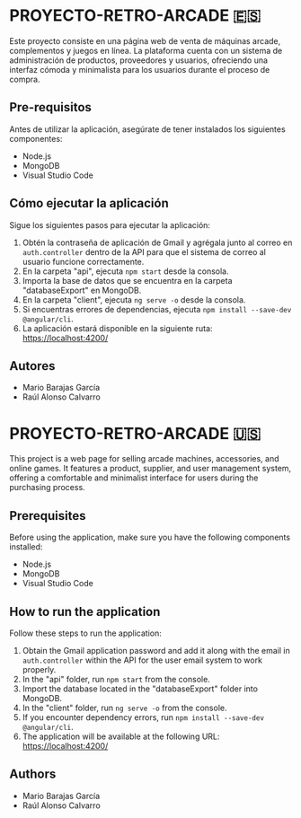 # PROYECTO-RETRO-ARCADE 🇪🇸

Este proyecto consiste en una página web de venta de máquinas arcade, complementos y juegos en línea. La plataforma cuenta con un sistema de administración de productos, proveedores y usuarios, ofreciendo una interfaz cómoda y minimalista para los usuarios durante el proceso de compra.

## Pre-requisitos

Antes de utilizar la aplicación, asegúrate de tener instalados los siguientes componentes:

- Node.js
- MongoDB
- Visual Studio Code

## Cómo ejecutar la aplicación

Sigue los siguientes pasos para ejecutar la aplicación:

1. Obtén la contraseña de aplicación de Gmail y agrégala junto al correo en `auth.controller` dentro de la API para que el sistema de correo al usuario funcione correctamente.
2. En la carpeta "api", ejecuta `npm start` desde la consola.
3. Importa la base de datos que se encuentra en la carpeta "databaseExport" en MongoDB.
4. En la carpeta "client", ejecuta `ng serve -o` desde la consola.
5. Si encuentras errores de dependencias, ejecuta `npm install --save-dev @angular/cli`.
6. La aplicación estará disponible en la siguiente ruta: [https://localhost:4200/](https://localhost:4200/)

## Autores

- Mario Barajas García
- Raúl Alonso Calvarro

# PROYECTO-RETRO-ARCADE 🇺🇸

This project is a web page for selling arcade machines, accessories, and online games. It features a product, supplier, and user management system, offering a comfortable and minimalist interface for users during the purchasing process.

## Prerequisites

Before using the application, make sure you have the following components installed:

- Node.js
- MongoDB
- Visual Studio Code

## How to run the application

Follow these steps to run the application:

1. Obtain the Gmail application password and add it along with the email in `auth.controller` within the API for the user email system to work properly.
2. In the "api" folder, run `npm start` from the console.
3. Import the database located in the "databaseExport" folder into MongoDB.
4. In the "client" folder, run `ng serve -o` from the console.
5. If you encounter dependency errors, run `npm install --save-dev @angular/cli`.
6. The application will be available at the following URL: [https://localhost:4200/](https://localhost:4200/)

## Authors

- Mario Barajas García
- Raúl Alonso Calvarro
